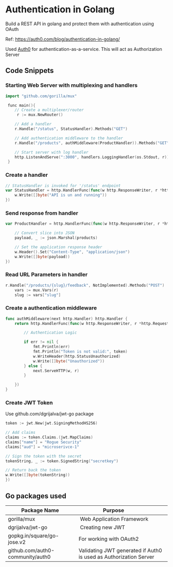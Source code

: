 # Authentication in Golang
Build a REST API in golang and protect them with authentication using OAuth

Ref: https://auth0.com/blog/authentication-in-golang/

Used [Auth0](https://auth0.com/) for authentication-as-a-service. This will act as Authorization Server

## Code Snippets

### Starting Web Server with multiplexing and handlers
```go
import "github.com/gorilla/mux"

 func main(){
    // Create a multiplexer/router
     r := mux.NewRouter()

    // Add a handler
    r.Handle("/status", StatusHandler).Methods("GET")

    // Add authentication middleware to the handler
    r.Handle("/products", authMiddleware(ProductHandler)).Methods("GET")

    // Start server with log handler
	http.ListenAndServe(":3000", handlers.LoggingHandler(os.Stdout, r))
 }
```

### Create a handler

```go
// StatusHandler is invoked for '/status' endpoint
var StatusHandler = http.HandlerFunc(func(w http.ResponseWriter, r *http.Request) {
	w.Write([]byte("API is un and running"))
})
```

### Send response from handler
```go
var ProductHandler = http.HandlerFunc(func(w http.ResponseWriter, r *http.Request) {

	// Convert slice into JSON
	payload, _ := json.Marshal(products)

	// Set the application response header
	w.Header().Set("Content-Type", "application/json")
	w.Write([]byte(payload))
})
```

### Read URL Parameters in handler

```go
r.Handle("/products/{slug}/feedback", NotImplemented).Methods("POST")
	vars := mux.Vars(r)
	slug := vars["slug"]
```



### Create a authentication middleware

```go
func authMiddleware(next http.Handler) http.Handler {
	return http.HandlerFunc(func(w http.ResponseWriter, r *http.Request) {

        // Authentication Logic

        if err != nil {
			fmt.Println(err)
			fmt.Println("Token is not valid:", token)
			w.WriteHeader(http.StatusUnauthorized)
			w.Write([]byte("Unauthorized"))
		} else {
			next.ServeHTTP(w, r)
		}

    })
}
```

### Create JWT Token
Use github.com/dgrijalva/jwt-go package
```go
token := jwt.New(jwt.SigningMethodHS256)

// Add claims
claims := token.Claims.(jwt.MapClaims)
claims["name"] = "Rogue Security"
claims["aud"] = "microserivce-1"

// Sign the token with the secret
tokenString, _ := token.SignedString("secretkey")

// Return back the token
w.Write([]byte(tokenString))
})
```



## Go packages used

| Package Name  | Purpose             |
|---------------|-------------------|
| gorilla/mux | Web Application Framework
|dgrijalva/jwt-go | Creating new JWT
| gopkg.in/square/go-jose.v2 | For working with OAuth2
| github.com/auth0-community/auth0 | Validating JWT generated if Auth0 is used as Authorization Server


